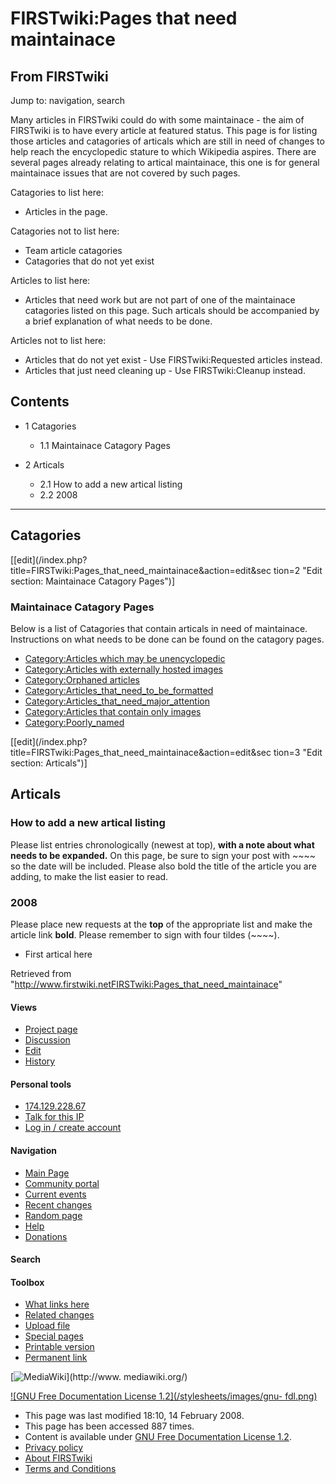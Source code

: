 # FIRSTwiki:Pages that need maintainace

## From FIRSTwiki

Jump to: navigation, search

Many articles in FIRSTwiki could do with some maintainace - the aim of FIRSTwiki is to have every article at featured status. This page is for listing those articles and catagories of articals which are still in need of changes to help reach the encyclopedic stature to which Wikipedia aspires. There are several pages already relating to artical maintainace, this one is for general maintainace issues that are not covered by such pages.

Catagories to list here:

- Articles in the page.

Catagories not to list here:

- Team article catagories
- Catagories that do not yet exist

Articles to list here:

- Articles that need work but are not part of one of the maintainace catagories listed on this page. Such articals should be accompanied by a brief explanation of what needs to be done.

Articles not to list here:

- Articles that do not yet exist - Use FIRSTwiki:Requested articles instead.
- Articles that just need cleaning up - Use FIRSTwiki:Cleanup instead.

## Contents

- 1 Catagories

  - 1.1 Maintainace Catagory Pages

- 2 Articals

  - 2.1 How to add a new artical listing
  - 2.2 2008

--------------------------------------------------------------------------------

## Catagories

[[edit](/index.php?title=FIRSTwiki:Pages_that_need_maintainace&action=edit&sec
tion=2 "Edit section: Maintainace Catagory Pages")]

### Maintainace Catagory Pages

Below is a list of Catagories that contain articals in need of maintainace. Instructions on what needs to be done can be found on the catagory pages.

- [Category:Articles which may be unencyclopedic](Category:Articles_which_may_be_unencyclopedic "Category:Articles which may be unencyclopedic")
- [Category:Articles with externally hosted images](Category:Articles_with_externally_hosted_images "Category:Articles with externally hosted images")
- [Category:Orphaned articles](Category:Orphaned_articles "Category:Orphaned articles")
- [Category:Articles_that_need_to_be_formatted](Category:Articles_that_need_to_be_formatted "Category:Articles that need to be formatted")
- [Category:Articles_that_need_major_attention](Category:Articles_that_need_major_attention "Category:Articles that need major attention")
- [Category:Articles that contain only images](Category:Articles_that_contain_only_images "Category:Articles that contain only images")
- [Category:Poorly_named](Category:Poorly_named "Category:Poorly named")

[[edit](/index.php?title=FIRSTwiki:Pages_that_need_maintainace&action=edit&sec
tion=3 "Edit section: Articals")]

## Articals

### How to add a new artical listing

Please list entries chronologically (newest at top), **with a note about what needs to be expanded.** On this page, be sure to sign your post with ~~~~ so the date will be included. Please also bold the title of the article you are adding, to make the list easier to read.

### 2008

Please place new requests at the **top** of the appropriate list and make the article link **bold**. Please remember to sign with four tildes (~~~~).

- First artical here

Retrieved from "<http://www.firstwiki.netFIRSTwiki:Pages_that_need_maintainace>"

#### Views

- [Project page](FIRSTwiki:Pages_that_need_maintainace)
- [Discussion](/index.php?title=FIRSTwiki_talk:Pages_that_need_maintainace&action=edit)
- [Edit](/index.php?title=FIRSTwiki:Pages_that_need_maintainace&action=edit)
- [History](/index.php?title=FIRSTwiki:Pages_that_need_maintainace&action=history)

#### Personal tools

- [174.129.228.67](User:174.129.228.67)
- [Talk for this IP](User_talk:174.129.228.67)
- [Log in / create account](/index.php?title=Special:Userlogin&returnto=FIRSTwiki:Pages_that_need_maintainace)

[](Main_Page "Main Page")

#### Navigation

- [Main Page](Main_Page)
- [Community portal](FIRSTwiki:Community_portal)
- [Current events](Current_events)
- [Recent changes](Special:Recentchanges)
- [Random page](Special:Random)
- [Help](FIRSTwiki:Help)
- [Donations](FIRSTwiki:Site_support)

#### Search

#### Toolbox

- [What links here](Special:Whatlinkshere/FIRSTwiki:Pages_that_need_maintainace)
- [Related changes](Special:Recentchangeslinked/FIRSTwiki:Pages_that_need_maintainace)
- [Upload file](Special:Upload)
- [Special pages](Special:Specialpages)
- [Printable version](/index.php?title=FIRSTwiki:Pages_that_need_maintainace&printable=yes)
- [Permanent link](/index.php?title=FIRSTwiki:Pages_that_need_maintainace&oldid=65928)

[![MediaWiki](/skins/common/images/poweredby_mediawiki_88x31.png)](http://www.
mediawiki.org/)

[![GNU Free Documentation License 1.2](/stylesheets/images/gnu-
fdl.png)](http://www.gnu.org/copyleft/fdl.html)

- This page was last modified 18:10, 14 February 2008.
- This page has been accessed 887 times.
- Content is available under [GNU Free Documentation License 1.2](http://www.gnu.org/copyleft/fdl.html "http://www.gnu.org/copyleft/fdl.html").
- [Privacy policy](FIRSTwiki:Privacy_policy "FIRSTwiki:Privacy policy")
- [About FIRSTwiki](FIRSTwiki:About "FIRSTwiki:About")
- [Terms and Conditions](FIRSTwiki:Terms_and_conditions "FIRSTwiki:Terms and conditions")
